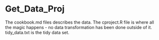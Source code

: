 # Get_Data_Proj

The cookbook.md files describes the data.
The cproject.R file is where all the magic happens - no data transformation has been done outside of it.
tidy_data.txt is the tidy data set.